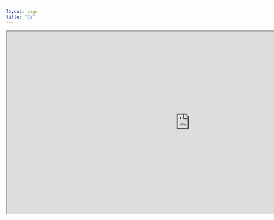 ```yaml
---
layout: page
title: "CV"
---
```

<iframe src="https://drive.google.com/file/d/15mJ-IczBqrvFZgyUnOTpj00B9veYxXOM/preview" width="1000" height="500" allow="autoplay"></iframe>

<!--
  <div style="display: flex; align-items: center;">
    <div style="flex: 2; padding: 5px; text-align: left;">
      You can download my CV <a href="mesaruiz_david_cv.pdf" download>here</a>
    </div>
    <div style="flex: 1; padding: 1px; text-align: right;">
      <img src="/images/edin.jpeg" alt="Edin" width="100%" height="50%">
    </div>
  </div>
-->
